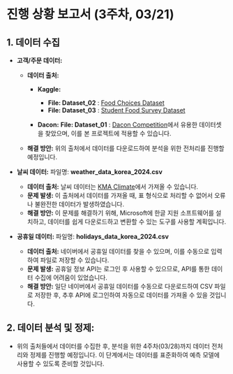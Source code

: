 # **진행 상황 보고서 (3주차, 03/21)**

## 1. **데이터 수집**
- **고객/주문 데이터:**
  - **데이터 출처:**
    - **Kaggle:**
      - **File: Dataset_02** : [Food Choices Dataset](https://www.kaggle.com/datasets/borapajo/food-choices?utm_source=chatgpt.com)
      -  **File: Dataset_03** : [Student Food Survey Dataset](https://www.kaggle.com/datasets/mlomuscio/student-food-survey?utm_source=chatgpt.com)

    - **Dacon:**  **File: Dataset_01**  : [Dacon Competition](https://dacon.io/competitions/official/235743/overview/description)에서 유용한 데이터셋을 찾았으며, 이를 본 프로젝트에 적용할 수 있습니다.
  
  - **해결 방안:** 위의 출처에서 데이터를 다운로드하여 분석을 위한 전처리를 진행할 예정입니다.

- **날씨 데이터:** 파일명: **weather_data_korea_2024.csv**
  - **데이터 출처:** 날씨 데이터는 [KMA Climate](https://data.kma.go.kr/climate/RankState/selectRankStatisticsDivisionList.do?pgmNo=179)에서 가져올 수 있습니다.
  - **문제 발생:** 이 출처에서 데이터를 가져올 때, 표 형식으로 처리할 수 없어서 오류나 불완전한 데이터가 발생하였습니다.
  - **해결 방안:** 이 문제를 해결하기 위해, Microsoft에 한글 지원 소프트웨어를 설치하고, 데이터를 쉽게 다운로드하고 변환할 수 있는 도구를 사용할 계획입니다.

- **공휴일 데이터:** 파일명: **holidays_data_korea_2024.csv**
  - **데이터 출처:** 네이버에서 공휴일 데이터를 찾을 수 있으며, 이를 수동으로 입력하여 파일로 저장할 수 있습니다.
  - **문제 발생:** 공휴일 정보 API는 로그인 후 사용할 수 있으므로, API를 통한 데이터 수집에 어려움이 있었습니다.
  - **해결 방안:** 일단 네이버에서 공휴일 데이터를 수동으로 다운로드하여 CSV 파일로 저장한 후, 추후 API에 로그인하여 자동으로 데이터를 가져올 수 있을 것입니다.

## 2. **데이터 분석 및 정제:**
  - 위의 출처들에서 데이터를 수집한 후, 분석을 위한 4주차(03/28)까지 데이터 전처리와 정제를 진행할 예정입니다. 이 단계에서는 데이터를 표준화하여 예측 모델에 사용할 수 있도록 준비할 것입니다.
